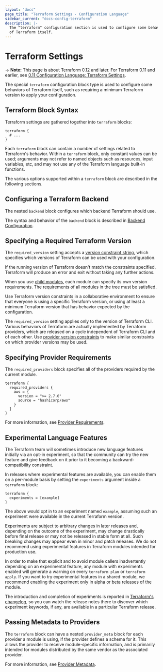 ```yaml
---
layout: "docs"
page_title: "Terraform Settings - Configuration Language"
sidebar_current: "docs-config-terraform"
description: |-
  The "terraform" configuration section is used to configure some behaviors
  of Terraform itself.
---
```


# Terraform Settings

-> **Note:** This page is about Terraform 0.12 and later. For Terraform 0.11 and
earlier, see
[0.11 Configuration Language: Terraform Settings](../configuration-0-11/terraform.html).

The special `terraform` configuration block type is used to configure some
behaviors of Terraform itself, such as requiring a minimum Terraform version to
apply your configuration.

## Terraform Block Syntax

Terraform settings are gathered together into `terraform` blocks:

```hcl
terraform {
  # ...
}
```

Each `terraform` block can contain a number of settings related to Terraform's
behavior. Within a `terraform` block, only constant values can be used;
arguments may not refer to named objects such as resources, input variables,
etc, and may not use any of the Terraform language built-in functions.

The various options supported within a `terraform` block are described in the
following sections.

## Configuring a Terraform Backend

The nested `backend` block configures which backend Terraform should use.

The syntax and behavior of the `backend` block is described in [Backend
Configuration](./backend.html).

## Specifying a Required Terraform Version

The `required_version` setting accepts a [version constraint
string,](./version-constraints.html) which specifies which versions of Terraform
can be used with your configuration.

If the running version of Terraform doesn't match the constraints specified,
Terraform will produce an error and exit without taking any further actions.

When you use [child modules](./modules.html), each module can specify its own
version requirements. The requirements of all modules in the tree must be
satisfied.

Use Terraform version constraints in a collaborative environment to
ensure that everyone is using a specific Terraform version, or using at least
a minimum Terraform version that has behavior expected by the configuration.

The `required_version` setting applies only to the version of Terraform CLI.
Various behaviors of Terraform are actually implemented by Terraform providers,
which are released on a cycle independent of Terraform CLI and of each other.
Use [provider version constraints](./providers.html#provider-versions)
to make similar constraints on which provider versions may be used.

## Specifying Provider Requirements

[inpage-source]: #specifying-provider-requirements

The `required_providers` block specifies all of the providers required by the
current module.

```hcl
terraform {
  required_providers {
    aws = {
      version = ">= 2.7.0"
      source = "hashicorp/aws"
    }
  }
}
```

For more information, see [Provider Requirements](provider-requirements.html).

## Experimental Language Features

The Terraform team will sometimes introduce new language features initially via
an opt-in experiment, so that the community can try the new feature and give
feedback on it prior to it becoming a backward-compatibility constraint.

In releases where experimental features are available, you can enable them on
a per-module basis by setting the `experiments` argument inside a `terraform`
block:

```hcl
terraform {
  experiments = [example]
}
```

The above would opt in to an experiment named `example`, assuming such an
experiment were available in the current Terraform version.

Experiments are subject to arbitrary changes in later releases and, depending on
the outcome of the experiment, may change drastically before final release or
may not be released in stable form at all. Such breaking changes may appear
even in minor and patch releases. We do not recommend using experimental
features in Terraform modules intended for production use.

In order to make that explicit and to avoid module callers inadvertently
depending on an experimental feature, any module with experiments enabled will
generate a warning on every `terraform plan` or `terraform apply`. If you
want to try experimental features in a shared module, we recommend enabling the
experiment only in alpha or beta releases of the module.

The introduction and completion of experiments is reported in
[Terraform's changelog](https://github.com/hashicorp/terraform/blob/master/CHANGELOG.md),
so you can watch the release notes there to discover which experiment keywords,
if any, are available in a particular Terraform release.

## Passing Metadata to Providers

The `terraform` block can have a nested `provider_meta` block for each
provider a module is using, if the provider defines a schema for it. This
allows the provider to receive module-specific information, and is primarily
intended for modules distributed by the same vendor as the associated provider.

For more information, see [Provider Metadata](/docs/internals/provider-meta.html).
